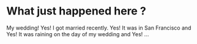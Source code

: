 # What just happened here ? 
My wedding! Yes! I got married recently. Yes! It was in San Francisco and Yes! It was raining on the day of my wedding 
and Yes! ... *<insert assertive statement that no one cares>*

